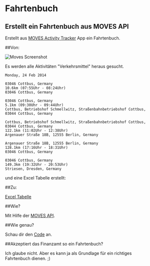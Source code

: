Fahrtenbuch
========
Erstellt ein Fahrtenbuch aus MOVES API
------


Erstellt aus [MOVES Activity Tracker](http://www.moves-app.com/) App ein Fahrtenbuch.

##Von:

![Moves Screenshot](https://raw.github.com/balzer82/Fahrtenbuch/master/Moves-App-Screenshot.jpg)

Es werden alle Aktivitäten "Verkehrsmittel" heraus gesucht.

```
Monday, 24 Feb 2014

03046 Cottbus, Germany
10.6km (07:55Uhr - 08:24Uhr)
03046 Cottbus, Germany

03046 Cottbus, Germany
5.1km (09:30Uhr - 09:44Uhr)
Cottbus, Betriebshof Schmellwitz, Straßenbahnbetriebshof Cottbus, 03044 Cottbus, Germany

Cottbus, Betriebshof Schmellwitz, Straßenbahnbetriebshof Cottbus, 03044 Cottbus, Germany
122.1km (11:02Uhr - 12:38Uhr)
Argenauer Straße 18B, 12555 Berlin, Germany

Argenauer Straße 18B, 12555 Berlin, Germany
128.1km (17:16Uhr - 18:31Uhr)
03046 Cottbus, Germany

03046 Cottbus, Germany
149.3km (19:32Uhr - 20:53Uhr)
Striesen, Dresden, Germany
```
und eine Excel Tabelle erstellt:

##Zu:

[Excel Tabelle](https://github.com/balzer82/Fahrtenbuch/blob/master/Fahrtenbuch-2014.xlsx?raw=true)

##Wie?

Mit Hilfe der [MOVES API](https://dev.moves-app.com/docs/api).

##Wie genau?

Schau dir den [Code](http://nbviewer.ipython.org/github/balzer82/Fahrtenbuch/blob/master/Fahrtenbuch-Git.ipynb?create=1) an.

##Akzeptiert das Finanzamt so ein Fahrtenbuch?

Ich glaube nicht. Aber es kann ja als Grundlage für ein richtiges Fahrtenbuch dienen. ;)
